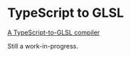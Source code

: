 # TypeScript to GLSL
 [A TypeScript-to-GLSL compiler](https://jarble.github.io/typescript-to-glsl/typescript_to_glsl.html#function%20add(a,b):number%7B%0Areturn%20a%20+%20b;%0A%7D)

Still a work-in-progress.

